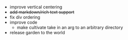 * improve vertical centering
* ~~add markdown/rich text support~~
* fix div ordering
* improve code
  * make cultivate take in an arg to an arbitrary directory
* release garden to the world